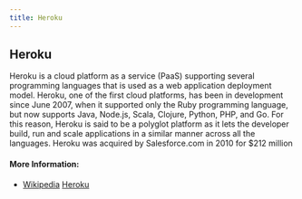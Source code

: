 ```yaml
---
title: Heroku
---
```

 ## Heroku

Heroku is a cloud platform as a service (PaaS) supporting several programming languages that is used as a web application deployment model. Heroku, one of the first cloud platforms, has been in development since June 2007, when it supported only the Ruby programming language, but now supports Java, Node.js, Scala, Clojure, Python, PHP, and Go. For this reason, Heroku is said to be a polyglot platform as it lets the developer build, run and scale applications in a similar manner across all the languages. Heroku was acquired by Salesforce.com in 2010 for $212 million
#### More Information:
<!-- Please add any articles you think might be helpful to read before writing the article -->
 * <a href='https://en.wikipedia.org/wiki/Heroku' target='_blank' rel='nofollow'>Wikipedia</a>
        <a href='heroku.com' target='_blank' rel='nofollow'>Heroku</a>    
